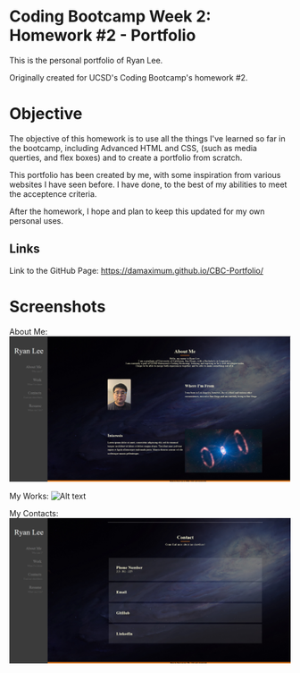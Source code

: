 
# Coding Bootcamp Week 2: Homework #2 - Portfolio

This is the personal portfolio of Ryan Lee.

Originally created for UCSD's Coding Bootcamp's homework #2.

# Objective

The objective of this homework is to use all the things I've learned so far in the bootcamp, including Advanced HTML and CSS, (such as media querties, and flex boxes) and to create a portfolio from scratch.

This portfolio has been created by me, with some inspiration from various websites I have seen before. I have done, to the best of my abilities to meet the acceptence criteria.

After the homework, I hope and plan to keep this updated for my own personal uses.

## Links

Link to the GitHub Page: https://damaximum.github.io/CBC-Portfolio/

# Screenshots

About Me:
![Alt text](./screenshots/1-AboutMe.png?raw=true "About Me")

My Works: 
![Alt text](./screenshots/2-2-MyWorks.png?raw=true "My Works")

My Contacts: 
![Alt text](./screenshots/3-Contacts.png?raw=true "My Contacts")
